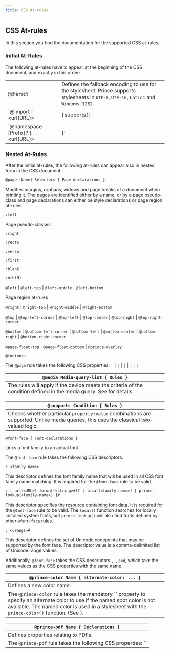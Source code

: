 ```yaml
---
title: CSS At-rules
---
```


CSS At-rules
------------

In this section you find the documentation for the supported CSS at-rules.

### Initial At-Rules

The following at-rules have to appear at the beginning of the CSS document, and exactly in this order:

|                                                                                                             |                                                                                                                                                                                                                                                |
|-------------------------------------------------------------------------------------------------------------|------------------------------------------------------------------------------------------------------------------------------------------------------------------------------------------------------------------------------------------------|
| `@charset`                                                                                                  | Defines the fallback encoding to use for the stylesheet. Prince supports stylesheets in `UTF-8`, `UTF-16`, `Latin1` and `Windows-1252`.                                                                                                        |
| `@import [ <url(URL)> | <string> ] supports([ <supports-condition> | <declaration> ])? <media-query-list>?` | Allows authors to import style rules from other style sheets. The `url(URL)` or `<string>` give the URL of the style sheet to be imported, while the optional `supports(...)` expression and `<media-query-list>` state the import conditions. |
| `@namespace [Prefix]? [ <url(URL)> | <string> ]`                                                            | Defines a namespace prefix or default namespace to be used in the stylesheet.                                                                                                                                                                  |

### Nested At-Rules

After the initial at-rules, the following at-rules can appear also in nested form in the CSS document:

`@page [Name] Selectors { Page-declarations }`

Modifies margins, orphans, widows and page breaks of a document when printing it. The pages are identified either by a name, or by a page pseudo-class and page declarations can either be style declarations or page region at-rules.

`:left`

Page pseudo-classes

`:right`

`:recto`

`:verso`

`:first`

`:blank`

`:nth(N)`

`@left` | `@left-top` | `@left-middle` | `@left-bottom`

Page region at-rules

`@right` | `@right-top` | `@right-middle` | `@right-bottom`

`@top` | `@top-left-corner` | `@top-left` | `@top-center` | `@top-right` | `@top-right-corner`

`@bottom` | `@bottom-left-corner` | `@bottom-left` | `@bottom-center` | `@bottom-right` | `@bottom-right-corner`

`@page-float-top` | `@page-float-bottom` | `@prince-overlay`

`@footnote`

The `@page` rule takes the following CSS properties: `` | `` | `` | `` | `` | `` | `` | `` | `` | ``

| `@media Media-query-list { Rules }`                                                                                 |
|---------------------------------------------------------------------------------------------------------------------|
| The rules will apply if the device meets the criteria of the condition defined in the media query. See for details. |

| `@supports Condition { Rules }`                                                                                                        |
|----------------------------------------------------------------------------------------------------------------------------------------|
| Checks whether particular `property:value` combinations are supported. Unlike media queries, this uses the classical two-valued logic. |

`@font-face { Font-declarations }`

Links a font family to an actual font.

The `@font-face` rule takes the following CSS descriptors:

`: <family-name>`

This descriptor defines the font family name that will be used in all CSS font family name matching. It is required for the `@font-face` rule to be valid.

`: [ url(<URL>) format(<string>#)? | local(<family-name>) | prince-lookup(<family-name>) ]#`

This descriptor specifies the resource containing font data. It is required for the `@font-face` rule to be valid. The `local()` function searches for locally installed system fonts, but `prince-lookup()` will also find fonts defined by other `@font-face` rules.

`: <urange>#`

This descriptor defines the set of Unicode codepoints that may be supported by the font face. The descriptor value is a comma-delimited list of Unicode range values.

Additionally, `@font-face` takes the CSS descriptors ``, ``, `` and ``, which take the same values as the CSS properties with the same name.

| `@prince-color Name { alternate-color: ... }`                                                                                                                                                                               |
|-----------------------------------------------------------------------------------------------------------------------------------------------------------------------------------------------------------------------------|
| Defines a new color name.                                                                                                                                                                                                   |
| The `@prince-color` rule takes the mandatory `` property to specify an alternate color to use if the named spot color is not available. The named color is used in a stylesheet with the `prince-color()` function. (See ). |

| `@prince-pdf Name { Declarations }`                                                                                       |
|---------------------------------------------------------------------------------------------------------------------------|
| Defines properties relating to PDFs.                                                                                      |
| The `@prince-pdf` rule takes the following CSS properties: `` | `` | `` | `` | `` | `` | `` | `` | `` | `` | `` | `` | `` |


